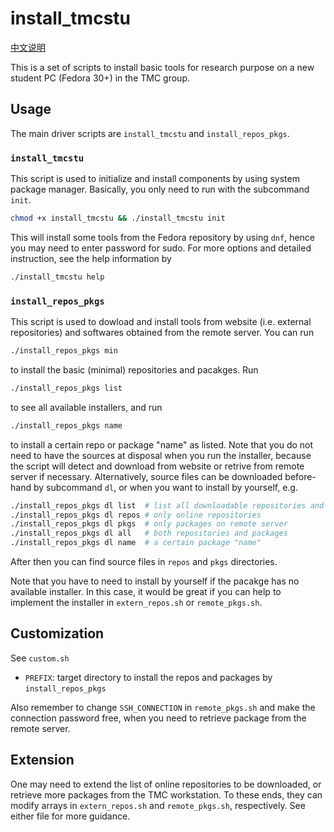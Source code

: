 # install\_tmcstu

[中文说明](README.org)

This is a set of scripts to install basic tools for research purpose
on a new student PC (Fedora 30+) in the TMC group.

## Usage

The main driver scripts are `install_tmcstu` and `install_repos_pkgs`.

### `install_tmcstu`

This script is used to initialize and install components by using system package manager.
Basically, you only need to run with the subcommand `init`.

```bash
chmod +x install_tmcstu && ./install_tmcstu init
```

This will install some tools from the Fedora repository by using `dnf`,
hence you may need to enter password for sudo.
For more options and detailed instruction, see the help information by

```bash
./install_tmcstu help
```

### `install_repos_pkgs`

This script is used to dowload and install tools from website (i.e. external repositories)
and softwares obtained from the remote server. You can run

```bash
./install_repos_pkgs min
```

to install the basic (minimal) repositories and pacakges. Run

```bash
./install_repos_pkgs list
```

to see all available installers, and run

```bash
./install_repos_pkgs name
```

to install a certain repo or package "name" as listed.
Note that you do not need to have the sources at disposal when you run the installer,
because the script will detect and download from website or retrive from remote server
if necessary.
Alternatively, source files can be downloaded before-hand by subcommand `dl`,
or when you want to install by yourself, e.g.

```bash
./install_repos_pkgs dl list  # list all downloadable repositories and packages
./install_repos_pkgs dl repos # only online repositories
./install_repos_pkgs dl pkgs  # only packages on remote server
./install_repos_pkgs dl all   # both repositories and packages
./install_repos_pkgs dl name  # a certain package "name"
```

After then you can find source files in `repos` and `pkgs` directories.

Note that you have to need to install by yourself if the pacakge has no available installer.
In this case, it would be great if you can help to implement the installer
in `extern_repos.sh` or `remote_pkgs.sh`.

## Customization

See `custom.sh`

- `PREFIX`: target directory to install the repos and packages by `install_repos_pkgs`

Also remember to change `SSH_CONNECTION` in `remote_pkgs.sh` and make the connection
password free, when you need to retrieve package from the remote server.

## Extension

One may need to extend the list of online repositories to be downloaded,
or retrieve more packages from the TMC workstation.
To these ends, they can modify arrays in `extern_repos.sh` and `remote_pkgs.sh`, respectively.
See either file for more guidance.

